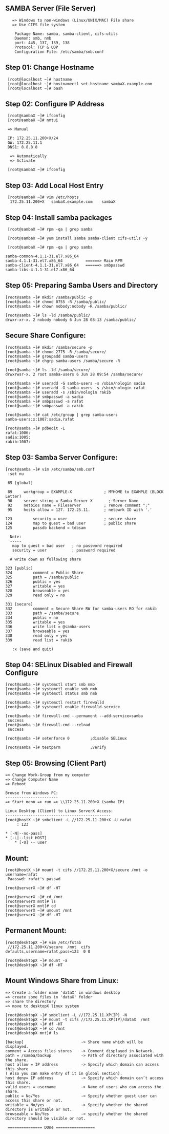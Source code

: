   SAMBA Server  (File Server)
  ---------------------------------
	   => Windows to non-windows (Linux/UNIX/MAC) File share
	   => Use CIFS file system

	    Package Name: samba, samba-client, cifs-utils
	    Daemon: smb, nmb
	    port: 445, 137, 139, 138
	    Protocol: TCP & UDP
	    Configuration File: /etc/samba/smb.conf

  Step 01: Change Hostname
 --------------------------
	 [root@localhost ~]# hostname
	 [root@localhost ~]# hostnamectl set-hostname sambaX.example.com
	 [root@localhost ~]# bash

 Step 02: Configure IP Address
 ------------------------------
	 [root@sambaX ~]# ifconfig
	 [root@sambaX ~]# nmtui

	 => Manual

	 IP: 172.25.11.200+X/24
	 GW: 172.25.11.1
	 DNS1: 8.8.8.8

	  => Automatically
	  => Activate

	 [root@sambaX ~]# ifconfig

 Step 03: Add Local Host Entry
 ------------------------------
	 [root@sambaX ~]# vim /etc/hosts
	  172.25.11.200+X	sambaX.example.com    sambaX

 Step 04: Install samba packages
 -------------------------------
	 [root@sambaX ~]# rpm -qa | grep samba 

	 [root@sambaX ~]# yum install samba samba-client cifs-utils -y

	 [root@sambaX ~]# rpm -qa | grep samba

	samba-common-4.1.1-31.el7.x86_64
	samba-4.1.1-31.el7.x86_64          ======> Main RPM
	samba-client-4.1.1-31.el7.x86_64   ======> smbpasswd
	samba-libs-4.1.1-31.el7.x86_64

Step 05: Preparing Samba Users and Directory
--------------------------------------------
	[root@samba ~]# mkdir /samba/public -p
	[root@samba ~]# chmod 0755 -R /samba/public/
	[root@samba ~]# chown nobody:nobody -R /samba/public/

	[root@samba ~]# ls -ld /samba/public/
	drwxr-xr-x. 2 nobody nobody 6 Jun 28 08:13 /samba/public/

Secure Share Configure:
-----------------------
	[root@samba ~]# mkdir /samba/secure -p
	[root@samba ~]# chmod 2775 -R /samba/secure/
	[root@samba ~]# groupadd samba-users
	[root@samba ~]# chgrp samba-users /samba/secure -R

	[root@samba ~]# ls -ld /samba/secure/
	drwxrwsr-x. 2 root samba-users 6 Jun 28 09:54 /samba/secure/

	[root@samba ~]# useradd -G samba-users -s /sbin/nologin sadia
	[root@samba ~]# useradd -G samba-users -s /sbin/nologin rafat
	[root@samba ~]# useradd -s /sbin/nologin rakib
	[root@samba ~]# smbpasswd -a sadia
	[root@samba ~]# smbpasswd -a rafat
	[root@samba ~]# smbpasswd -a rakib

	[root@samba ~]# cat /etc/group | grep samba-users
	samba-users:x:1007:sadia,rafat

	[root@samba ~]# pdbedit -L
	rafat:1006:
	sadia:1005:
	rakib:1007:

Step 03: Samba Server Configure:
--------------------------------
	[root@samba ~]# vim /etc/samba/smb.conf
	 :set nu

	 65 [global]

	 89     workgroup = EXAMPLE-X              ; MYHOME to EXAMPLE (BLOCK Letter)
	 90     server string = Samba Server X       ; Server Name
	 92     netbios name = Fileserver          ; remove comment ";"
	 95     hosts allow = 127. 172.25.11.      ; netowrk ID with '.'

	123         security = user                ; secure share
	124         map to guest = bad user        ; public share
	125         passdb backend = tdbsam

	  Note:
	  -----
	   map to guest = bad user   ; no password required
	   security = user   	     ; password required

	  # write down as following share

	323 [public]
	324         comment = Public Share
	325         path = /samba/public
	326         public = yes
	327         writable = yes
	328         browseable = yes
	329         read only = no

	331 [secure]
	332         comment = Secure Share RW for samba-users RO for rakib
	333         path = /samba/secure
	334         public = no
	335         writable = yes
	336         write list = @samba-users
	337         browseable = yes
	338         read only = yes
	339         read list = rakib

	   :x (save and quit) 

Step 04: SELinux Disabled and Firewall Configure
------------------------------------------------
	[root@samba ~]# systemctl start smb nmb
	[root@samba ~]# systemctl enable smb nmb
	[root@samba ~]# systemctl status smb nmb

	[root@samba ~]# systemctl restart firewalld
	[root@samba ~]# systemctl enable firewalld.service

	[root@samba ~]# firewall-cmd --permanent --add-service=samba
	 success
	[root@samba ~]# firewall-cmd --reload 
	 success

	[root@samba ~]# setenforce 0         ;disable SELinux

	[root@samba ~]# testparm             ;verify 

Step 05: Browsing (Client Part)
------------------------------
    => Change Work-Group from my computer
    => Change Computer Name
    => Reboot

	Browse from Windows PC:
	-----------------------
	=> Start menu => run => \\172.25.11.200+X (samba IP)

	Linux Desktop (Client) to Linux ServerX Access:
	----------------------------------------------
	[root@hostX ~]# smbclient -L //172.25.11.200+X -U rafat
         : 123

 	* [-N|--no-pass]
 	* [-L|--list HOST]
        * [-U] -- user

 Mount:
 ------
	[root@hostX ~]# mount -t cifs //172.25.11.200+X/secure /mnt -o username=rafat
	 Paasswd: rafat's passwd

	[root@serverX ~]# df -HT 

	[root@serverX ~]# cd /mnt
	[root@serverX mnt]# ls
	[root@serverX mnt]# cd
	[root@serverX ~]# umount /mnt
	[root@serverX ~]# df -HT 

Permanent Mount:
----------------
	[root@desktopX ~]# vim /etc/fstab
	 //172.25.11.200+X/secure  /mnt  cifs	defaults,username=rafat,pass=123  0 0

	[root@desktopX ~]# mount -a
	[root@desktopX ~]# df -HT

Mount Windows Share from Linux:
-------------------------------
	=> Create a folder name 'dataX' in windows desktop
	=> create some files in 'dataX' folder
	=> share the directory
	=> move to desktopX linux system

	[root@desktopX ~]# smbclient -L //172.25.11.XP(IP) -N 
	[root@desktopX ~]# mount -t cifs //172.25.11.XP(IP)/dataX  /mnt
	[root@desktopX ~]# df -HT 
	[root@desktopX ~]# cd /mnt
	[root@desktopX mnt]# ls

	[backup]                         -> Share name which will be displayed.
	comment = Access files stores 	 -> Comment displayed in Network.
	path = /samba/backup             -> Path of directory associated with the share.
	host allow = IP address          -> Specify which domain can access this share 
	( Also you can make entry of it in global section).
	host deny= IP address            -> Specify which domain can’t access this share.
	valid users = username           -> Name of users who can access the share.
	public = No/Yes                  -> Specify whether guest user can access this share or not.
	writable = No/yes                -> Specify whether the shared directory is writable or not.
	browseable = No/Yes              -> specify whether the shared directory should be visible or not.

	 =============== DOne =================























 
